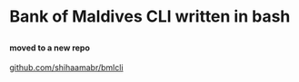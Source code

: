 # Bank of Maldives CLI written in bash

## 

#### moved to a new repo

[github.com/shihaamabr/bmlcli](https://github.com/shihaamabr/bmlcli)
